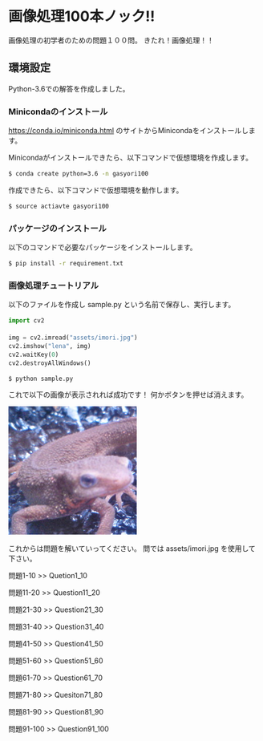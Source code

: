 # 画像処理100本ノック!!

画像処理の初学者のための問題１００問。
きたれ！画像処理！！

## 環境設定

Python-3.6での解答を作成しました。

### Minicondaのインストール

https://conda.io/miniconda.html
のサイトからMinicondaをインストールします。

Minicondaがインストールできたら、以下コマンドで仮想環境を作成します。

```bash
$ conda create python=3.6 -n gasyori100
```

作成できたら、以下コマンドで仮想環境を動作します。

```bash
$ source actiavte gasyori100
```

### パッケージのインストール

以下のコマンドで必要なパッケージをインストールします。


```bash
$ pip install -r requirement.txt
```

### 画像処理チュートリアル

以下のファイルを作成し sample.py という名前で保存し、実行します。

```python
import cv2

img = cv2.imread("assets/imori.jpg")
cv2.imshow("lena", img)
cv2.waitKey(0)
cv2.destroyAllWindows()
```

```bash
$ python sample.py
```

これで以下の画像が表示されれば成功です！
何かボタンを押せば消えます。


![](assets/imori.jpg)


これからは問題を解いていってください。
問では assets/imori.jpg を使用して下さい。

問題1-10  >> Quetion1_10

問題11-20 >> Question11_20

問題21-30 >> Question21_30

問題31-40 >> Question31_40

問題41-50 >> Question41_50

問題51-60 >> Question51_60

問題61-70 >> Question61_70

問題71-80 >> Quesiton71_80

問題81-90 >> Question81_90

問題91-100 >> Question91_100

